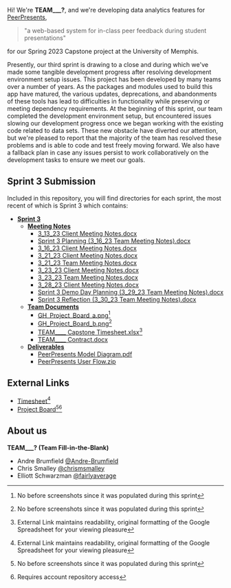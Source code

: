Hi! We're **TEAM___?**, and we're developing data analytics features for [PeerPresents](https://github.com/Ludolab/PeerPresents
),
> "a web-based system for in-class peer feedback during student presentations"

 for our Spring 2023 Capstone project at the University of Memphis.

Presently, our third sprint is drawing to a close and during which we've made some tangible development progress after resolving development environment setup issues. This project has been developed by many teams over a number of years. As the packages and modules used to build this app have matured, the various updates, deprecations, and abandonments of these tools has lead to difficulties in functionality while preserving or meeting dependency requirements. At the beginning of this sprint, our team completed the development environment setup, but encountered issues slowing our development progress once we began working with the existing code related to data sets. These new obstacle have diverted our attention, but we're pleased to report that the majority of the team has resolved these problems and is able to code and test freely moving forward. We also have a fallback plan in case any issues persist to work collaboratively on the development tasks to ensure we meet our goals.

## Sprint 3 Submission

Included in this repository, you will find directories for each sprint, the most recent of which is Sprint 3 which contains:

- [**Sprint 3**](/Sprint%203/)
  - [**Meeting Notes**](/Sprint%203/Meeting%20Notes/)
    - [3_13_23 Client Meeting Notes.docx](/Sprint%203/Meeting%20Notes/)
    - [Sprint 3 Planning (3_16_23 Team Meeting Notes).docx](/Sprint%203/Meeting%20Notes/Sprint%203%20Planning%20(3_16_23%20Team%20Meeting%20Notes).docx)
    - [3_16_23 Client Meeting Notes.docx](/Sprint%203/Meeting%20Notes/3_16_23%20Client%20Meeting%20Notes.docx)
    - [3_21_23 Client Meeting Notes.docx](/Sprint%203/Meeting%20Notes/3_21_23%20Client%20Meeting%20Agenda.docx)
    - [3_21_23 Team Meeting Notes.docx](/Sprint%203/Meeting%20Notes/3_21_23%20Team%20Meeting%20Notes.docx)
    - [3_23_23 Client Meeting Notes.docx](/Sprint%203/Meeting%20Notes/3_23_23%20Client%20Meeting%20Notes.docx)
    - [3_23_23 Team Meeting Notes.docx](/Sprint%203/Meeting%20Notes/3_23_23%20Team%20Meeting%20Notes.docx)
    - [3_28_23 Client Meeting Notes.docx](/Sprint%203/Meeting%20Notes/3_28_23%20Client%20Meeting%20Notes.docx)
    - [Sprint 3 Demo Day Planning (3_29_23 Team Meeting Notes).docx](/Sprint%203/Meeting%20Notes/Sprint%203%20Demo%20Day%20Planning%20(3_29_23%20Team%20Meeting%20Notes).docx)
    - [Sprint 3 Reflection (3_30_23 Team Meeting Notes).docx](/Sprint%203/Meeting%20Notes/Sprint%203%20Reflection%20(3_30_23%20Team%20Meeting%20Notes).docx)
  - [**Team Documents**](/Sprint%203/Team%20Documents/)
    - [GH_Project_Board_a.png](/Sprint%203/Team%20Documents/GH_Project_Board_a.png)[^1]
    - [GH_Project_Board_b.png](/Sprint%203/Team%20Documents/GH_Project_Board_b.png)[^1]
    - [TEAM____ Capstone Timesheet.xlsx](/Sprint%203/Team%20Documents/TEAM____%20Capstone%20Timesheet.xlsx)[^2]
    - [TEAM____ Contract.docx](/Sprint%203/Team%20Documents/TEAM____%20Contract.docx)
  - [**Deliverables**](/Sprint%203/Deliverables/)
    - [PeerPresents Model Diagram.pdf](/Sprint%203/Deliverables/PeerPresents%20Model%20Diagram.pdf)
    - [PeerPresents User Flow.zip](/Sprint%203/Deliverables/PeerPresents%20User%20Flow.zip)

## External Links

 - [Timesheet](https://docs.google.com/spreadsheets/d/1KkuSKicscj2jMrfE9vEN9oWsRSRhucUxY9IdotBWA_4/edit?usp=sharing)[^2]
 - [Project Board](https://github.com/Ludolab/PeerPresents/projects/2)[^1][^3]

## About us
**TEAM___? (Team Fill-in-the-Blank)**

- Andre Brumfield [@Andre-Brumfield](github.com/Andre-Brumfield)
- Chris Smalley [@chrismsmalley](github.com/chrismsmalley/)
- Elliott Schwarzman [@fairlyaverage](github.com/fairlyaverage)

<!-- footnotes should be rendered on GH -->
[^1]: No before screenshots since it was populated during this sprint
[^2]: External Link maintains readability, original formatting of the Google Spreadsheet for your viewing pleasure
[^3]: Requires account repository access
